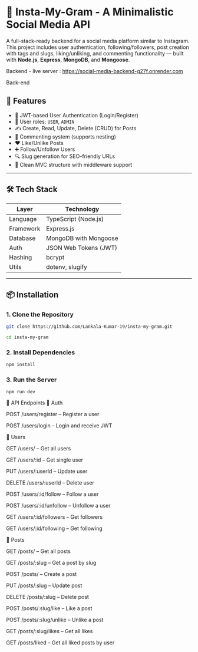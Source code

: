 # 📸 Insta-My-Gram - A Minimalistic Social Media API

A full-stack-ready backend for a social media platform similar to Instagram. This project includes user authentication, following/followers, post creation with tags and slugs, liking/unliking, and commenting functionality — built with **Node.js**, **Express**, **MongoDB**, and **Mongoose**.

Backend - live server : https://social-media-backend-g27f.onrender.com

Back-end 

## 🚀 Features

- 🔐 JWT-based User Authentication (Login/Register)
- 👥 User roles: `USER`, `ADMIN`
- ✍️ Create, Read, Update, Delete (CRUD) for Posts
- 💬 Commenting system (supports nesting)
- ❤️ Like/Unlike Posts
- ➕ Follow/Unfollow Users
- 🔍 Slug generation for SEO-friendly URLs
- 📁 Clean MVC structure with middleware support

---

## 🛠 Tech Stack

| Layer      | Technology              |
|------------|--------------------------|
| Language   | TypeScript (Node.js)     |
| Framework  | Express.js               |
| Database   | MongoDB with Mongoose    |
| Auth       | JSON Web Tokens (JWT)    |
| Hashing    | bcrypt                   |
| Utils      | dotenv, slugify          |

---

## 📦 Installation

### 1. Clone the Repository

```bash
git clone https://github.com/Lankala-Kumar-19/insta-my-gram.git

cd insta-my-gram
```
### 2. Install Dependencies

```bash
npm install
```
### 3. Run the Server
```
npm run dev

```


🧪 API Endpoints
🔐 Auth

POST /users/register – Register a user

POST /users/login – Login and receive JWT

👤 Users

GET /users/ – Get all users

GET /users/:id – Get single user

PUT /users/:userId – Update user

DELETE /users/:userId – Delete user

POST /users/:id/follow – Follow a user

POST /users/:id/unfollow – Unfollow a user

GET /users/:id/followers – Get followers

GET /users/:id/following – Get following

📝 Posts

GET /posts/ – Get all posts

GET /posts/:slug – Get a post by slug

POST /posts/ – Create a post

PUT /posts/:slug – Update post

DELETE /posts/:slug – Delete post

POST /posts/:slug/like – Like a post

POST /posts/:slug/unlike – Unlike a post

GET /posts/:slug/likes – Get all likes

GET /posts/liked – Get all liked posts by user


















